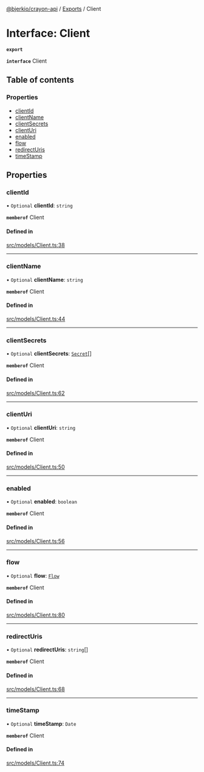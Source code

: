 [@bjerkio/crayon-api](../README.md) / [Exports](../modules.md) / Client

# Interface: Client

**`export`**

**`interface`** Client

## Table of contents

### Properties

- [clientId](Client.md#clientid)
- [clientName](Client.md#clientname)
- [clientSecrets](Client.md#clientsecrets)
- [clientUri](Client.md#clienturi)
- [enabled](Client.md#enabled)
- [flow](Client.md#flow)
- [redirectUris](Client.md#redirecturis)
- [timeStamp](Client.md#timestamp)

## Properties

### clientId

• `Optional` **clientId**: `string`

**`memberof`** Client

#### Defined in

[src/models/Client.ts:38](https://github.com/bjerkio/crayon-api-js/blob/22cd66d/src/models/Client.ts#L38)

___

### clientName

• `Optional` **clientName**: `string`

**`memberof`** Client

#### Defined in

[src/models/Client.ts:44](https://github.com/bjerkio/crayon-api-js/blob/22cd66d/src/models/Client.ts#L44)

___

### clientSecrets

• `Optional` **clientSecrets**: [`Secret`](Secret.md)[]

**`memberof`** Client

#### Defined in

[src/models/Client.ts:62](https://github.com/bjerkio/crayon-api-js/blob/22cd66d/src/models/Client.ts#L62)

___

### clientUri

• `Optional` **clientUri**: `string`

**`memberof`** Client

#### Defined in

[src/models/Client.ts:50](https://github.com/bjerkio/crayon-api-js/blob/22cd66d/src/models/Client.ts#L50)

___

### enabled

• `Optional` **enabled**: `boolean`

**`memberof`** Client

#### Defined in

[src/models/Client.ts:56](https://github.com/bjerkio/crayon-api-js/blob/22cd66d/src/models/Client.ts#L56)

___

### flow

• `Optional` **flow**: [`Flow`](../enums/Flow.md)

**`memberof`** Client

#### Defined in

[src/models/Client.ts:80](https://github.com/bjerkio/crayon-api-js/blob/22cd66d/src/models/Client.ts#L80)

___

### redirectUris

• `Optional` **redirectUris**: `string`[]

**`memberof`** Client

#### Defined in

[src/models/Client.ts:68](https://github.com/bjerkio/crayon-api-js/blob/22cd66d/src/models/Client.ts#L68)

___

### timeStamp

• `Optional` **timeStamp**: `Date`

**`memberof`** Client

#### Defined in

[src/models/Client.ts:74](https://github.com/bjerkio/crayon-api-js/blob/22cd66d/src/models/Client.ts#L74)
